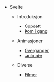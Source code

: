 <!-- _navbar.md -->
* Svelte
  * Introduksjon
    * [Oppsett](./introduksjon/1-oppsett.md)
    * [Kom i gang](./introduksjon/2-kom-i-gang.md)
  
  * Animasjoner
    * [Overganger](./animasjoner/transitions.md)
    * [.animate](./animasjoner/animasjoner.md)
  
  * Diverse
    * [Filmer](./filmer.md)
